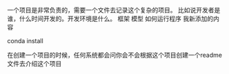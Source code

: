 一个项目是非常负责的，需要一个文件去记录这个复杂的项目。
比如说开发者是谁，什么时间开发的。开发环境是什么。
框架 模型 如何运行程序   我新添加的内容


conda install 

在创建一个项目的时候，任何系统都会问你会不会根据这个项目创建一个readme文件去介绍这个项目